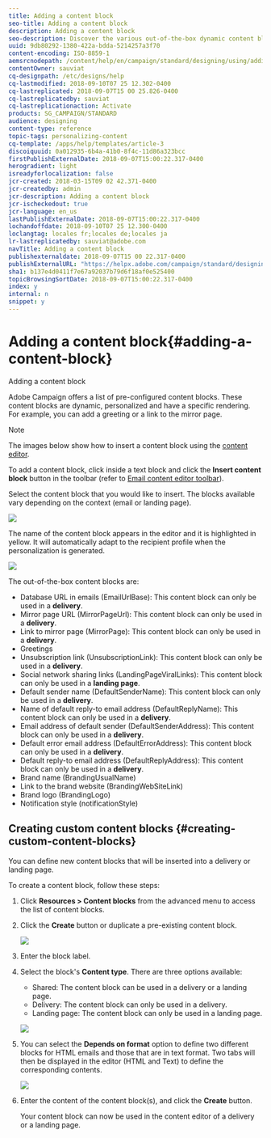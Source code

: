 ```yaml
---
title: Adding a content block
seo-title: Adding a content block
description: Adding a content block
seo-description: Discover the various out-of-the-box dynamic content blocks you can use to personalize your messages and learn how to create custom content blocks.
uuid: 9db80292-1380-422a-bdda-5214257a3f70
content-encoding: ISO-8859-1
aemsrcnodepath: /content/help/en/campaign/standard/designing/using/adding-a-content-block
contentOwner: sauviat
cq-designpath: /etc/designs/help
cq-lastmodified: 2018-09-10T07 25 12.302-0400
cq-lastreplicated: 2018-09-07T15 00 25.826-0400
cq-lastreplicatedby: sauviat
cq-lastreplicationaction: Activate
products: SG_CAMPAIGN/STANDARD
audience: designing
content-type: reference
topic-tags: personalizing-content
cq-template: /apps/help/templates/article-3
discoiquuid: 0a012935-6b4a-41b0-8f4c-11d86a323bcc
firstPublishExternalDate: 2018-09-07T15:00:22.317-0400
herogradient: light
isreadyforlocalization: false
jcr-created: 2018-03-15T09 02 42.371-0400
jcr-createdby: admin
jcr-description: Adding a content block
jcr-ischeckedout: true
jcr-language: en_us
lastPublishExternalDate: 2018-09-07T15:00:22.317-0400
lochandoffdate: 2018-09-10T07 25 12.300-0400
loclangtag: locales fr;locales de;locales ja
lr-lastreplicatedby: sauviat@adobe.com
navTitle: Adding a content block
publishexternaldate: 2018-09-07T15 00 22.317-0400
publishExternalURL: "https://helpx.adobe.com/campaign/standard/designing/using/adding-a-content-block.html"
sha1: b137e4d0411f7e67a92037b79d6f18af0e525400
topicBrowsingSortDate: 2018-09-07T15:00:22.317-0400
index: y
internal: n
snippet: y
---
```


# Adding a content block{#adding-a-content-block}

Adding a content block

Adobe Campaign offers a list of pre-configured content blocks. These content blocks are dynamic, personalized and have a specific rendering. For example, you can add a greeting or a link to the mirror page.

>[!NOTE]
>
>The images below show how to insert a content block using the [content editor](../../designing/using/about-email-content-design.md#using-the-email-content-editor).

To add a content block, click inside a text block and click the **Insert content block** button in the toolbar (refer to [Email content editor toolbar](../../designing/using/about-email-content-design.md#email-content-editor-toolbar)).

Select the content block that you would like to insert. The blocks available vary depending on the context (email or landing page).

![](assets/delivery_content_23.png)

The name of the content block appears in the editor and it is highlighted in yellow. It will automatically adapt to the recipient profile when the personalization is generated.

![](assets/delivery_content_24.png)

The out-of-the-box content blocks are:

* Database URL in emails (EmailUrlBase): This content block can only be used in a **delivery**.
* Mirror page URL (MirrorPageUrl): This content block can only be used in a **delivery**.
* Link to mirror page (MirrorPage): This content block can only be used in a **delivery**.
* Greetings
* Unsubscription link (UnsubscriptionLink): This content block can only be used in a **delivery**.
* Social network sharing links (LandingPageViralLinks): This content block can only be used in a **landing page**.
* Default sender name (DefaultSenderName): This content block can only be used in a **delivery**.
* Name of default reply-to email address (DefaultReplyName): This content block can only be used in a **delivery**.
* Email address of default sender (DefaultSenderAddress): This content block can only be used in a **delivery**.
* Default error email address (DefaultErrorAddress): This content block can only be used in a **delivery**.
* Default reply-to email address (DefaultReplyAddress): This content block can only be used in a **delivery**.
* Brand name (BrandingUsualName)
* Link to the brand website (BrandingWebSiteLink)
* Brand logo (BrandingLogo)
* Notification style (notificationStyle)

## Creating custom content blocks {#creating-custom-content-blocks}

You can define new content blocks that will be inserted into a delivery or landing page.

To create a content block, follow these steps:

1. Click **Resources > Content blocks** from the advanced menu to access the list of content blocks.
1. Click the **Create** button or duplicate a pre-existing content block.

   ![](assets/content_bloc_01.png)

1. Enter the block label.
1. Select the block's **Content type**. There are three options available:

    * Shared: The content block can be used in a delivery or a landing page.
    * Delivery: The content block can only be used in a delivery.
    * Landing page: The content block can only be used in a landing page.

   ![](assets/content_bloc_02.png)

1. You can select the **Depends on format** option to define two different blocks for HTML emails and those that are in text format. Two tabs will then be displayed in the editor (HTML and Text) to define the corresponding contents.

   ![](assets/content_bloc_03.png)

1. Enter the content of the content block(s), and click the **Create** button.

   Your content block can now be used in the content editor of a delivery or a landing page.


